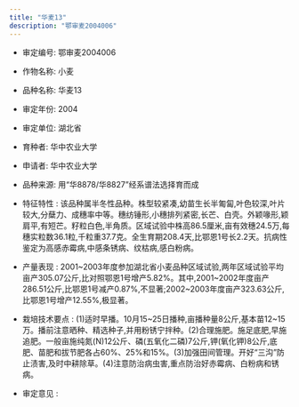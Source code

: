 ```yaml
---
title: "华麦13"
description: "鄂审麦2004006"
---
```

* 审定编号:  鄂审麦2004006

*  作物名称:  小麦

*  品种名称:  华麦13

*  审定年份:  2004

*  审定单位:  湖北省

* 育种者:  华中农业大学

*  申请者:  华中农业大学

*  品种来源:  用“华8878/华8827”经系谱法选择育而成

*  特征特性 : 
该品种属半冬性品种。株型较紧凑,幼苗生长半匍匐,叶色较深,叶片较大,分蘖力、成穗率中等。穗纺锤形,小穗排列紧密,长芒、白壳。外颖喙形,颖肩平,有短芒。籽粒白色,半角质。区域试验中株高86.5厘米,亩有效穗24.5万,每穗实粒数36.1粒,千粒重37.7克。全生育期208.4天,比鄂恩1号长2.2天。抗病性鉴定为高感赤霉病,中感条锈病、纹枯病,感白粉病。
 
*  产量表现 : 
2001~2003年度参加湖北省小麦品种区域试验,两年区域试验平均亩产305.07公斤,比对照鄂恩1号增产5.82%。其中,2001~2002年度亩产286.51公斤,比鄂恩1号减产0.87%,不显著;2002~2003年度亩产323.63公斤,比鄂恩1号增产12.55%,极显著。

*  栽培技术要点 : 
(1)适时早播。10月15~25日播种,亩播种量8公斤,基本苗12~15万。播前注意晒种、精选种子,并用粉锈宁拌种。(2)合理施肥。施足底肥,早施追肥。一般亩施纯氮(N)12公斤、磷(五氧化二磷)7公斤,钾(氧化钾)8公斤,底肥、苗肥和拔节肥各占60%、25%和15%。(3)加强田间管理。开好“三沟”防止渍害,及时中耕除草。(4)注意防治病虫害,重点防治好赤霉病、白粉病和锈病。

*  审定意见 : 


